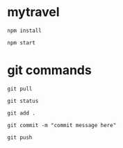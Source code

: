 # mytravel

```
npm install
```

```
npm start
```

# git commands
```
git pull
```
``` 
git status
```
``` 
git add .
```
``` 
git commit -m "commit message here"
```
``` 
git push
```
